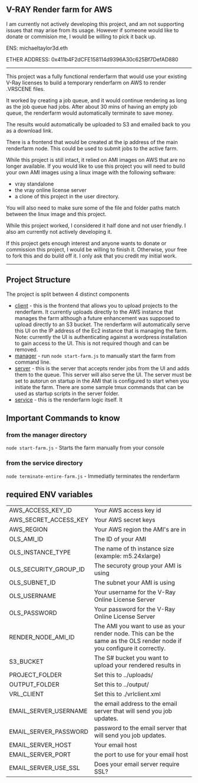 ## V-RAY Render farm for AWS

I am currently not actively developing this project, and am not supporting issues that may arise from its usage. However if someone would like to donate or commision me, I would be willing to pick it back up.

ENS: michaeltaylor3d.eth

ETHER ADDRESS: 0x411b4F2dCFE158114d9396A30c625Bf7DefAD880

---

This project was a fully functional renderfarm that would use your existing V-Ray licenses to build a temporary renderfarm on AWS to render .VRSCENE files.

It worked by creating a job queue, and it would continue rendering as long as the job queue had jobs. After about 30 mins of having an empty job queue, the renderfarm would automatically terminate to save money.

The results would automatically be uploaded to S3 and emailed back to you as a download link.

There is a frontend that would be created at the ip address of the main renderfarm node. This could be used to submit jobs to the active farm.

While this project is still intact, it relied on AMI images on AWS that are no longer available. If you would like to use this project you will need to build your own AMI images using a linux image with the following software:

- vray standalone
- the vray online license server
- a clone of this project in the user directory.

You will also need to make sure some of the file and folder paths match between the linux image and this project.

While this project worked, I considered it half done and not user friendly. I also am currently not actively developing it.

If this project gets enough interest and anyone wants to donate or commission this project, I would be willing to finish it. Otherwise, your free to fork this and do build off it. I only ask that you credit my initial work.

---

## Project Structure

The project is split between 4 distinct components

- <ins>client</ins> - this is the frontend that allows you to upload projects to the renderfarm. It currently uploads directly to the AWS instance that manages the farm although a future enhancement was supposed to upload directly to an S3 bucket.
  The renderfarm will automatically serve this UI on the IP address of the Ec2 instance that is managing the farm. Note: currently the UI is authenticating against a wordpress installation to gain access to the UI. This is not required though and can be removed.
- <ins>manager</ins> - run `node start-farm.js` to manually start the farm from command line.
- <ins>server</ins> - this is the server that accepts render jobs from the UI and adds them to the queue. This server will also serve the UI. The server must be set to autorun on startup in the AMI that is configured to start when you initiate the farm. There are some sample tmux commands that can be used as startup scripts in the server folder.
- <ins>service</ins> - this is the renderfarm logic itself. It

## Important Commands to know

### from the manager directory

`node start-farm.js` - Starts the farm manually from your console

### from the service directory

`node terminate-entire-farm.js` - Immediatly terminates the renderfarm

## required ENV variables

<table>
  <tr>
    <td>AWS_ACCESS_KEY_ID</td>
    <td>Your AWS access key id</td>
  </tr>
  <tr>
    <td>AWS_SECRET_ACCESS_KEY</td>
    <td>Your AWS secret keys</td>
  </tr>
  <tr>
    <td>AWS_REGION</td>
    <td>Your AWS region the AMI's are in</td>
  </tr>
  <tr>
    <td>OLS_AMI_ID</td>
    <td>The ID of your AMI</td>
  </tr>
  <tr>
    <td>OLS_INSTANCE_TYPE</td>
    <td>The name of th instance size (example: m5.24xlarge) </td>
  </tr>
  <tr>
    <td>OLS_SECURITY_GROUP_ID</td>
    <td>The securoty group your AMI is using</td>
  </tr>
  <tr>
    <td>OLS_SUBNET_ID</td>
    <td>The subnet your AMI is using</td>
  </tr>
  <tr>
    <td>OLS_USERNAME</td>
    <td>Your username for the V-Ray Online License Server</td>
  </tr>
  <tr>
    <td>OLS_PASSWORD</td>
    <td>Your password for the V-Ray Online License Server</td>
  </tr>
  <tr>
    <td>RENDER_NODE_AMI_ID</td>
    <td>The AMI you want to use as your render node. This can be the same as the OLS render node if you configure it correctly.</td>
  </tr>
  <tr>
    <td>S3_BUCKET</td>
    <td>The S# bucket you want to upload your rendered results in</td>
  </tr>
  <tr>
    <td>PROJECT_FOLDER</td>
    <td>Set this to ../uploads/</td>
  </tr>
    <tr>
    <td>OUTPUT_FOLDER</td>
    <td>Set this to ../output/</td>
  </tr>
  <tr>
    <td>VRL_CLIENT</td>
    <td>Set this to ./vrlclient.xml</td>
  </tr>
  <tr>
    <td>EMAIL_SERVER_USERNAME</td>
    <td>the email address to the email server that will send you job updates.</td>
  </tr>
  <tr>
    <td>EMAIL_SERVER_PASSWORD</td>
    <td>password to the email server that will send you job updates.</td>
  </tr>
  <tr>
    <td>EMAIL_SERVER_HOST</td>
    <td>Your email host</td>
  </tr>
  <tr>
    <td>EMAIL_SERVER_PORT</td>
    <td>the port to use for your email host</td>
  </tr>
  <tr>
    <td>EMAIL_SERVER_USE_SSL</td>
    <td>Does your email server require SSL?</td>
</table>
